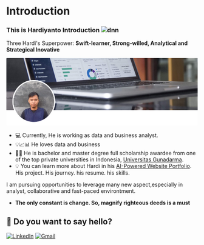 # Introduction
### This is Hardiyanto Introduction <img align="top" alt="dnn" width="32px" src="https://raw.githubusercontent.com/iampavangandhi/iampavangandhi/master/gifs/Hi.gif">
Three Hardi's Superpower: <strong>Swift-learner, Strong-willed, Analytical and Strategical Inovative</strong></center>

![Hardiyanto Github Introduction](https://github.com/hardiyantopurnomo/Introduction/blob/main/banner.PNG)

- 💻 Currently, He is working as data and business analyst.
- 💡📈📊 He loves data and business 
- 👨‍🎓 He is bachelor and master degree full scholarship awardee from one of the top private universities in Indonesia, [Universitas Gunadarma](https://gunadarma.ac.id/).
- 💡 You can learn more about Hardi in his [AI-Powered Website Portfolio](https://hardiyantopurnomo.github.io/). His project. His journey. his resume. his skills.

I am pursuing opportunities to leverage many new aspect,especially in analyst, collaborative and fast-paced environtment.
- <strong>The only constant is change. So, magnify righteous deeds is a must</strong>

## 💬 Do you want to say hello?
<p>
  <a href="https://www.linkedin.com/in/hardiyanto-purnomo" target="_blank"><img alt="LinkedIn" src="https://img.shields.io/badge/linkedin-%230077B5.svg?&style=for-the-badge&logo=linkedin&logoColor=white" /></a>
  <a href="mailto:hardiyanto.purnomo@gmail.com" target="_blank"><img alt="Gmail" src="https://img.shields.io/badge/gmail-D14836?&style=for-the-badge&logo=gmail&logoColor=white"/></a>  
</p>